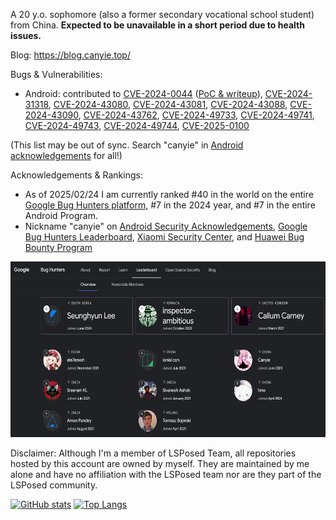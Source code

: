 A 20 y.o. sophomore (also a former secondary vocational school student) from China. **Expected to be unavailable in a short period due to health issues.**

Blog: https://blog.canyie.top/
<!-- 
Telegram channel: [@CanyieChannel](https://t.me/CanyieChannel) -->

Bugs & Vulnerabilities: 
- Android: contributed to [CVE-2024-0044](https://nvd.nist.gov/vuln/detail/CVE-2024-0044) ([PoC & writeup](https://github.com/canyie/CVE-2024-0044)), [CVE-2024-31318](https://nvd.nist.gov/vuln/detail/CVE-2024-31318), [CVE-2024-43080](https://nvd.nist.gov/vuln/detail/CVE-2024-43080), [CVE-2024-43081](https://nvd.nist.gov/vuln/detail/CVE-2024-43081), [CVE-2024-43088](https://nvd.nist.gov/vuln/detail/CVE-2024-43088), [CVE-2024-43090](https://nvd.nist.gov/vuln/detail/CVE-2024-43090), [CVE-2024-43762](https://nvd.nist.gov/vuln/detail/CVE-2024-43762), [CVE-2024-49733](https://nvd.nist.gov/vuln/detail/CVE-2024-49733), [CVE-2024-49741](https://nvd.nist.gov/vuln/detail/CVE-2024-49741), [CVE-2024-49743](https://nvd.nist.gov/vuln/detail/CVE-2024-49743), [CVE-2024-49744](https://nvd.nist.gov/vuln/detail/CVE-2024-49744), [CVE-2025-0100](https://nvd.nist.gov/vuln/detail/CVE-2025-0100)


(This list may be out of sync. Search "canyie" in [Android acknowledgements](https://source.android.com/docs/security/overview/acknowledgements) for all!)

Acknowledgements & Rankings:
- As of 2025/02/24 I am currently ranked #40 in the world on the entire [Google Bug Hunters platform](https://bughunters.google.com/profile/3497d4e9-5612-4155-a861-dd1f97509949), #7 in the 2024 year, and #7 in the entire Android Program.
- Nickname "canyie" on [Android Security Acknowledgements](https://source.android.com/docs/security/overview/acknowledgements), [Google Bug Hunters Leaderboard](https://bughunters.google.com/leaderboard), [Xiaomi Security Center](https://sec.xiaomi.com/#/hero), and [Huawei Bug Bounty Program](https://bugbounty.huawei.com/hbp/#/ranking)

<img src="google-bughunters-2024-ranking.jpg" alt="2024 Ranking" width="640" height="281">

<!--
Discussion Group:
- QQ Group: 949888394
- Telegram Group: [@DreamlandFramework](t.me/DreamlandFramework)
-->
<!-- What are you trying to seek out? -->

Disclaimer: Although I'm a member of LSPosed Team, all repositories hosted by this account are owned by myself. They are maintained by me alone and have no affiliation with the LSPosed team nor are they part of the LSPosed community.

[![GitHub stats](https://github-readme-stats.vercel.app/api?username=canyie&count_private=true&show_icons=true)](https://github.com/anuraghazra/github-readme-stats)
[![Top Langs](https://github-readme-stats-one-bice.vercel.app/api/top-langs/?username=canyie&layout=compact&langs_count=10&exclude_repo=iQOO-Z1-kernel,canyie.github.io)](https://github.com/anuraghazra/github-readme-stats)

<!--
**canyie/canyie** is a ✨ _special_ ✨ repository because its `README.md` (this file) appears on your GitHub profile.

Here are some ideas to get you started:

- 🔭 I’m currently working on ...
- 🌱 I’m currently learning ...
- 👯 I’m looking to collaborate on ...
- 🤔 I’m looking for help with ...
- 💬 Ask me about ...
- 📫 How to reach me: ...
- 😄 Pronouns: ...
- ⚡ Fun fact: ...
-->
